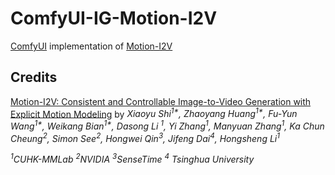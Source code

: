 # ComfyUI-IG-Motion-I2V
[ComfyUI](https://github.com/comfyanonymous/ComfyUI) implementation of [Motion-I2V](https://xiaoyushi97.github.io/Motion-I2V/)

## Credits
[Motion-I2V: Consistent and Controllable Image-to-Video Generation with Explicit Motion Modeling](https://arxiv.org/abs/2401.15977)
by *Xiaoyu Shi<sup>1\*</sup>, Zhaoyang Huang<sup>1\*</sup>, Fu-Yun Wang<sup>1\*</sup>, Weikang Bian<sup>1\*</sup>, Dasong Li <sup>1</sup>, Yi Zhang<sup>1</sup>, Manyuan Zhang<sup>1</sup>, Ka Chun Cheung<sup>2</sup>, Simon See<sup>2</sup>, Hongwei Qin<sup>3</sup>, Jifeng Dai<sup>4</sup>, Hongsheng Li<sup>1</sup>* 

*<sup>1</sup>CUHK-MMLab   <sup>2</sup>NVIDIA   <sup>3</sup>SenseTime  <sup>4</sup>  Tsinghua University*
</div>